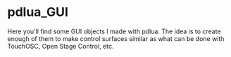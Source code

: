 # pdlua_GUI
Here you'll find some GUI objects I made with pdlua. The idea is to create enough of them to make control surfaces similar as what can be done with TouchOSC, Open Stage Control, etc.
